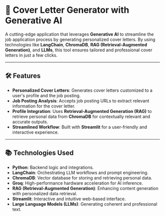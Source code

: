 # 🚀 Cover Letter Generator with Generative AI

A cutting-edge application that leverages **Generative AI** to streamline the job application process by generating personalized cover letters. By using technologies like **LangChain**, **ChromaDB**, **RAG (Retrieval-Augmented Generation)**, and **LLMs**, this tool ensures tailored and professional cover letters in just a few clicks.

---

## 🛠️ Features
- **Personalized Cover Letters**: Generates cover letters customized to a user's profile and the job posting.
- **Job Posting Analysis**: Accepts job posting URLs to extract relevant information for the cover letter.
- **Profile Integration**: Uses **Retrieval-Augmented Generation (RAG)** to retrieve personal data from **ChromaDB** for contextually relevant and accurate outputs.
- **Streamlined Workflow**: Built with **Streamlit** for a user-friendly and interactive experience.

---

## 📚 Technologies Used
- **Python**: Backend logic and integrations.
- **LangChain**: Orchestrating LLM workflows and prompt engineering.
- **ChromaDB**: Vector database for storing and retrieving personal data.
- **Groq**: High-performance hardware acceleration for AI inference.
- **RAG (Retrieval-Augmented Generation)**: Enhancing content generation with personalized data retrieval.
- **Streamlit**: Interactive and intuitive web-based interface.
- **Large Language Models (LLMs)**: Generating coherent and professional text.
